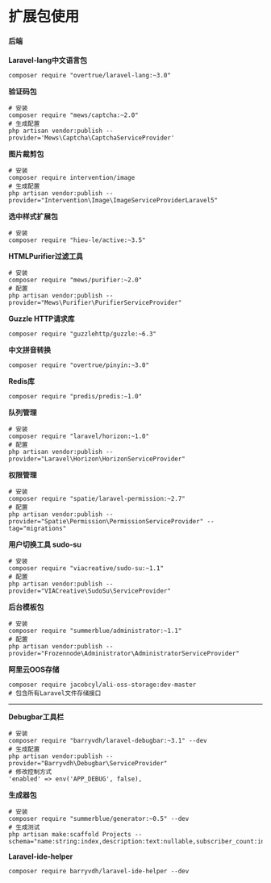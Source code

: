 # 扩展包使用

#### 后端

**Laravel-lang中文语言包**

```
composer require "overtrue/laravel-lang:~3.0"
```

**验证码包**

```
# 安装
composer require "mews/captcha:~2.0"
# 生成配置
php artisan vendor:publish --provider='Mews\Captcha\CaptchaServiceProvider'
```

**图片裁剪包**

```
# 安装
composer require intervention/image
# 生成配置
php artisan vendor:publish --provider="Intervention\Image\ImageServiceProviderLaravel5"
```

**选中样式扩展包**

```
# 安装
composer require "hieu-le/active:~3.5"
```

**HTMLPurifier过滤工具**

```
# 安装
composer require "mews/purifier:~2.0"
# 配置
php artisan vendor:publish --provider="Mews\Purifier\PurifierServiceProvider"
```

**Guzzle HTTP请求库**

```
composer require "guzzlehttp/guzzle:~6.3"
```

**中文拼音转换**

```
composer require "overtrue/pinyin:~3.0"
```

**Redis库**

```
composer require "predis/predis:~1.0"
```

**队列管理**

```
# 安装
composer require "laravel/horizon:~1.0"
# 配置
php artisan vendor:publish --provider="Laravel\Horizon\HorizonServiceProvider"
```

**权限管理**

```
# 安装
composer require "spatie/laravel-permission:~2.7"
# 配置
php artisan vendor:publish --provider="Spatie\Permission\PermissionServiceProvider" --tag="migrations"
```

**用户切换工具 sudo-su**

```
# 安装
composer require "viacreative/sudo-su:~1.1"
# 配置
php artisan vendor:publish --provider="VIACreative\SudoSu\ServiceProvider"
```

**后台模板包**

```
# 安装
composer require "summerblue/administrator:~1.1"
# 配置
php artisan vendor:publish --provider="Frozennode\Administrator\AdministratorServiceProvider"
```

**阿里云OOS存储**

```
composer require jacobcyl/ali-oss-storage:dev-master
# 包含所有Laravel文件存储接口
```

---

**Debugbar工具栏**

```
# 安装
composer require "barryvdh/laravel-debugbar:~3.1" --dev
# 生成配置
php artisan vendor:publish --provider="Barryvdh\Debugbar\ServiceProvider"
# 修改控制方式
'enabled' => env('APP_DEBUG', false),
```

**生成器包**

```
# 安装
composer require "summerblue/generator:~0.5" --dev
# 生成测试
php artisan make:scaffold Projects --schema="name:string:index,description:text:nullable,subscriber_count:integer:unsigned:default(0)"
```

**Laravel-ide-helper**

```
composer require barryvdh/laravel-ide-helper --dev
```



